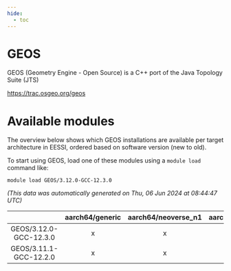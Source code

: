 ```yaml
---
hide:
  - toc
---
```


GEOS
====


GEOS (Geometry Engine - Open Source) is a C++ port of the Java Topology Suite (JTS)

https://trac.osgeo.org/geos
# Available modules


The overview below shows which GEOS installations are available per target architecture in EESSI, ordered based on software version (new to old).

To start using GEOS, load one of these modules using a `module load` command like:

```shell
module load GEOS/3.12.0-GCC-12.3.0
```

*(This data was automatically generated on Thu, 06 Jun 2024 at 08:44:47 UTC)*  

| |aarch64/generic|aarch64/neoverse_n1|aarch64/neoverse_v1|x86_64/generic|x86_64/amd/zen2|x86_64/amd/zen3|x86_64/intel/haswell|x86_64/intel/skylake_avx512|
| :---: | :---: | :---: | :---: | :---: | :---: | :---: | :---: | :---: |
|GEOS/3.12.0-GCC-12.3.0|x|x|x|x|x|x|x|x|
|GEOS/3.11.1-GCC-12.2.0|x|x|x|x|x|x|x|x|
